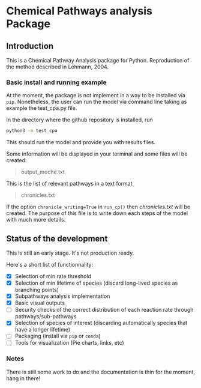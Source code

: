 # Chemical Pathways analysis Package

## Introduction

This is a Chemical Pathway Analysis package for Python.
Reproduction of the method described in Lehmann, 2004.

### Basic install and running example

At the moment, the package is not implement in a way to be installed via ```pip```.
Nonetheless, the user can run the model via command line taking as example the test_cpa.py file.

In the directory where the github repository is installed, run

``` bash
python3 -m test_cpa
```

This should run the model and provide you with results files.

Some information will be displayed in your terminal and some files will be created:
>output_moche.txt

This is the list of relevant pathways in a text format

>chronicles.txt

If the option ```chronicle_writing=True``` in ```run_cp()``` then _chronicles.txt_ will be created. The purpose of this file is to write down each steps of the model with much more details.

## Status of the development

This is still an early stage. It's not production ready.

Here's a short list of functionnality:

- [x] Selection of min rate threshold
- [x] Selection of min lifetime of species (discard long-lived species as branching points)
- [x] Subpathways analysis implementation
- [x] Basic visual outputs
- [ ] Security checks of the correct distribution of each reaction rate through pathways/sub-pathways
- [x] Selection of species of interest (discarding automatically species that have a longer lifetime)
- [ ] Packaging (install via ```pip``` or ```conda```)
- [ ] Tools for visualization (Pie charts, links, etc)

### Notes

There is still some work to do and the documentation is thin for the moment, hang in there!
